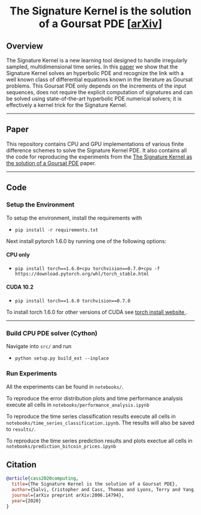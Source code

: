 <h1 align='center'>The Signature Kernel is the solution of a Goursat PDE
    [<a href="https://arxiv.org/abs/2006.14794">arXiv</a>] </h1>

## Overview

The Signature Kernel is a new learning tool designed to handle irregularly sampled, multidimensional time series. In this <a href="https://arxiv.org/abs/2006.14794">paper</a> we show that the Signature Kernel solves an hyperbolic PDE and recognize the link with a well known class of differential equations known in the literature as Goursat problems. This Goursat PDE only depends on the increments of the input sequences, does not require the explicit computation of signatures and can be solved using state-of-the-art hyperbolic PDE numerical solvers; it is effectively a kernel trick for the Signature Kernel. 

-----

## Paper
This repository contains CPU and GPU implementations of various finite difference schemes to solve the Signature Kernel PDE. It also contains all the code for reproducing the experiments from the <a href="https://arxiv.org/abs/2006.14794">The Signature Kernel as the solution of a Goursat PDE</a> paper.

-----

## Code

### Setup the Environment
To setup the environment, install the requirements with

+ `pip install -r requirements.txt`

Next install pytorch 1.6.0 by running one of the following options:

#### CPU only

+ `pip install torch==1.6.0+cpu torchvision==0.7.0+cpu -f https://download.pytorch.org/whl/torch_stable.html`

#### CUDA 10.2

+ `pip install torch==1.6.0 torchvision==0.7.0`

To install torch 1.6.0 for other versions of CUDA see <a href="https://pytorch.org/get-started/previous-versions/"> torch install website </a>.

-----

### Build CPU PDE solver (Cython)
Navigate into `src/` and run

+ `python setup.py build_ext --inplace`

### Run Experiments
All the experiments can be found in `notebooks/`. 

To reproduce the error distribution plots and time performance analysis execute all cells in `notebooks/performance_analysis.ipynb`

To reproduce the time series classification results execute all cells in `notebooks/time_series_classification.ipynb`. The results will also be saved to `results/`.

To reproduce the time series prediction results and plots exectue all cells in `notebooks/prediction_bitcoin_prices.ipynb`

## Citation

```bibtex
@article{cass2020computing,
  title={The Signature Kernel is the solution of a Goursat PDE},
  author={Salvi, Cristopher and Cass, Thomas and Lyons, Terry and Yang, Weixin},
  journal={arXiv preprint arXiv:2006.14794},
  year={2020}
}
```

<!-- 
-->

